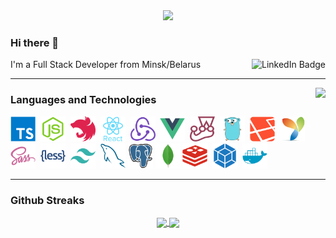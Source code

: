 
<div id="header" align="center">
  <img src="https://media.giphy.com/media/hqU2KkjW5bE2v2Z7Q2/giphy.gif" width="100" />
</div>

### Hi there 👋

<p><img align="right" src="https://komarev.com/ghpvc/?username=web-steel&style=for-the-badge&color=blue" alt=""/></p>

<a href="https://www.linkedin.com/in/vladimir-markov"><img align="right" src="https://img.shields.io/badge/LinkedIn-blue?style=for-the-badge&logo=linkedin&logoColor=white" alt="LinkedIn Badge"/></a>

I'm a Full Stack Developer from Minsk/Belarus

---

<a href="https://github.com/web-steel">
  <img align="right" src="https://github-readme-stats.vercel.app/api/top-langs/?username=web-steel&layout=compact&theme=dark&exclude_repo=clean.code.php,10.days.of.code.frontend,real.world,js.algorithms,node.best.practices,reactjs.interview.questions,30.seconds.of.code,front.end.interview.handbook&bg_color=0E1117&hide_border=true&hide_title=true" />
</a>

### Languages and Technologies
<div>
  <img src="https://github.com/devicons/devicon/blob/master/icons/typescript/typescript-plain.svg" title="TS" alt="TS" width="40" height="40"/>&nbsp;
  <img src="https://github.com/devicons/devicon/blob/master/icons/nodejs/nodejs-original.svg" title="NodeJS" alt="NodeJS" width="40" height="40"/>&nbsp;
  <img src="https://github.com/devicons/devicon/blob/master/icons/nestjs/nestjs-plain.svg" title="NestJS" alt="NestJS" width="40" height="40"/>&nbsp;
  <img src="https://github.com/devicons/devicon/blob/master/icons/react/react-original-wordmark.svg" title="React" alt="React" width="40" height="40"/>&nbsp;
  <img src="https://github.com/devicons/devicon/blob/master/icons/redux/redux-original.svg" title="Redux" alt="Redux" width="40" height="40"/>&nbsp;
  <img src="https://github.com/devicons/devicon/blob/master/icons/vuejs/vuejs-original.svg" title="VueJS" alt="VueJS" width="40" height="40"/>&nbsp;
  <img src="https://github.com/devicons/devicon/blob/master/icons/jest/jest-plain.svg" title="Jest" alt="Jest" width="40" height="40"/>&nbsp;
  <img src="https://github.com/devicons/devicon/blob/master/icons/go/go-original.svg" title="Go" alt="Go" width="40" height="40"/>&nbsp;
  <img src="https://github.com/devicons/devicon/blob/master/icons/laravel/laravel-plain.svg" title="Laravel" alt="Laravel" width="40" height="40"/>&nbsp;
  <img src="https://github.com/devicons/devicon/blob/master/icons/yii/yii-original.svg" title="Yii" alt="Yii" width="40" height="40"/>&nbsp;
  <img src="https://github.com/devicons/devicon/blob/master/icons/sass/sass-original.svg" title="Sass" alt="Sass" width="40" height="40"/>&nbsp;
  <img src="https://github.com/devicons/devicon/blob/master/icons/less/less-plain-wordmark.svg" title="Less" alt="Less" width="40" height="40"/>&nbsp;
  <img src="https://github.com/devicons/devicon/blob/master/icons/tailwindcss/tailwindcss-plain.svg" title="TailwindCSS" alt="TailwindCSS" width="40" height="40"/>&nbsp;
  <img src="https://github.com/devicons/devicon/blob/master/icons/mysql/mysql-original.svg" title="Mysql" alt="Mysql" width="40" height="40"/>
  <img src="https://github.com/devicons/devicon/blob/master/icons/postgresql/postgresql-original.svg" title="Postgresql" alt="Postgresql" width="40" height="40"/>
  <img src="https://github.com/devicons/devicon/blob/master/icons/mongodb/mongodb-original.svg" title="Mongo" alt="Mongo" width="40" height="40"/>
  <img src="https://github.com/devicons/devicon/blob/master/icons/redis/redis-plain.svg" title="Redis" alt="Redis" width="40" height="40"/>&nbsp;
  <img src="https://github.com/devicons/devicon/blob/master/icons/webpack/webpack-plain.svg" title="Webpack" alt="Webpack" width="40" height="40"/>&nbsp;
  <img src="https://github.com/devicons/devicon/blob/master/icons/docker/docker-plain.svg" title="Docker" alt="Docker" width="40" height="40"/>&nbsp;
</div>

---

### Github Streaks

<div align="center">
  <a href="https://github.com/web-steel">
    <img align="center" src="https://github-readme-stats.vercel.app/api?username=web-steel&show_icons=true&bg_color=0E1117&hide_border=true&hide_title=true&icon_color=59E7169B&text_color=FFF&title_color=59E7169B" />
  </a>
  <a href="https://github.com/web-steel">
    <img align="center" src="https://github-readme-streak-stats.herokuapp.com?user=web-steel&theme=dark&hide_border=true&date_format=M%20j%5B%2C%20Y%5D&background=0E1117&ring=59E7169B&fire=59E7169B&currStreakLabel=59E7169B&stroke=0E1117" />
  </a>
</div>
